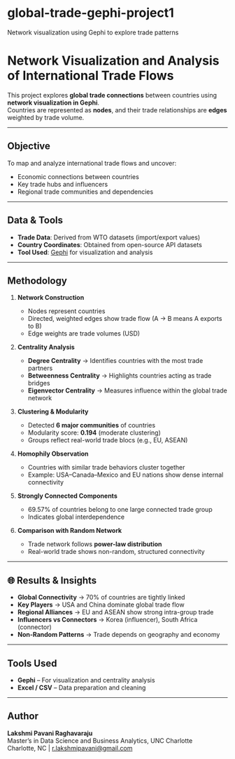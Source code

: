 # global-trade-gephi-project1
Network visualization using Gephi to explore trade patterns

#  Network Visualization and Analysis of International Trade Flows

This project explores **global trade connections** between countries using **network visualization in Gephi**.  
Countries are represented as **nodes**, and their trade relationships are **edges** weighted by trade volume.

---

##  Objective
To map and analyze international trade flows and uncover:
- Economic connections between countries  
- Key trade hubs and influencers  
- Regional trade communities and dependencies  

---

##  Data & Tools
- **Trade Data**: Derived from WTO datasets (import/export values)
- **Country Coordinates**: Obtained from open-source API datasets
- **Tool Used**: [Gephi](https://gephi.org/) for visualization and analysis

---

##  Methodology
1. **Network Construction**
   - Nodes represent countries
   - Directed, weighted edges show trade flow (A → B means A exports to B)
   - Edge weights are trade volumes (USD)

2. **Centrality Analysis**
   - **Degree Centrality** → Identifies countries with the most trade partners  
   - **Betweenness Centrality** → Highlights countries acting as trade bridges  
   - **Eigenvector Centrality** → Measures influence within the global trade network  

3. **Clustering & Modularity**
   - Detected **6 major communities** of countries
   - Modularity score: **0.194** (moderate clustering)
   - Groups reflect real-world trade blocs (e.g., EU, ASEAN)

4. **Homophily Observation**
   - Countries with similar trade behaviors cluster together
   - Example: USA–Canada–Mexico and EU nations show dense internal connectivity

5. **Strongly Connected Components**
   - 69.57% of countries belong to one large connected trade group
   - Indicates global interdependence

6. **Comparison with Random Network**
   - Trade network follows **power-law distribution**
   - Real-world trade shows non-random, structured connectivity

---

## 🌐 Results & Insights
- **Global Connectivity** → 70% of countries are tightly linked  
- **Key Players** → USA and China dominate global trade flow  
- **Regional Alliances** → EU and ASEAN show strong intra-group trade  
- **Influencers vs Connectors** → Korea (influencer), South Africa (connector)  
- **Non-Random Patterns** → Trade depends on geography and economy  

---

##  Tools Used
- **Gephi** – For visualization and centrality analysis  
- **Excel / CSV** – Data preparation and cleaning  


---

##  Author
**Lakshmi Pavani Raghavaraju**  
Master’s in Data Science and Business Analytics, UNC Charlotte  
Charlotte, NC | r.lakshmipavani@gmail.com  


